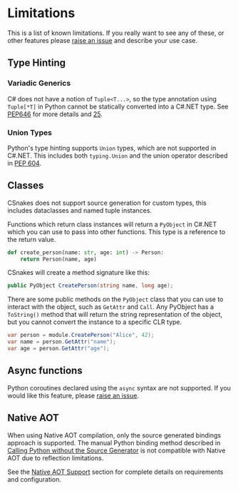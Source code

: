 # Limitations

This is a list of known limitations. If you really want to see any of these, or other features please [raise an issue](https://github.com/tonybaloney/CSnakes/issues/new) and describe your use case.

## Type Hinting

### Variadic Generics

C# does not have a notion of `Tuple<T...>`, so the type annotation using `Tuple[*T]` in Python cannot be statically converted into a C#.NET type. See [PEP646](https://peps.python.org/pep-0646/) for more details and [25](https://github.com/tonybaloney/CSnakes/issues/25).

### Union Types

Python's type hinting supports `Union` types, which are not supported in C#.NET. This includes both `typing.Union` and the union operator described in [PEP 604](https://peps.python.org/pep-0604/).

## Classes

CSnakes does not support source generation for custom types, this includes dataclasses and named tuple instances. 

Functions which return class instances will return a `PyObject` in C#.NET which you can use to pass into other functions. This type is a reference to the return value. 

```python
def create_person(name: str, age: int) -> Person:
    return Person(name, age)
```

CSnakes will create a method signature like this:

```csharp
public PyObject CreatePerson(string name, long age);
```

There are some public methods on the `PyObject` class that you can use to interact with the object, such as `GetAttr` and `Call`.
Any PyObject has a `ToString()` method that will return the string representation of the object, but you cannot convert the instance to a specific CLR type. 

```csharp
var person = module.CreatePerson("Alice", 42);
var name = person.GetAttr("name");
var age = person.GetAttr("age");
```

## Async functions

Python coroutines declared using the `async` syntax are not supported. If you would like this feature, please [raise an issue](https://github.com/tonybaloney/CSnakes/issues/new).

## Native AOT

When using Native AOT compilation, only the source generated bindings approach is supported. The manual Python binding method described in [Calling Python without the Source Generator](advanced.md#calling-python-without-the-source-generator) is not compatible with Native AOT due to reflection limitations.

See the [Native AOT Support](advanced.md#native-aot-support) section for complete details on requirements and configuration.
